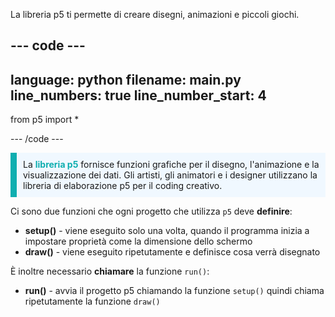 La libreria p5 ti permette di creare disegni, animazioni e piccoli giochi.

--- code ---
---
language: python
filename: main.py
line_numbers: true
line_number_start: 4
---

from p5 import *

--- /code ---

<p style="border-left: solid; border-width:10px; border-color: #0faeb0; background-color: aliceblue; padding: 10px;">
La <span style="color: #0faeb0; font-weight: bold;">libreria p5</span> fornisce funzioni grafiche per il disegno, l'animazione e la visualizzazione dei dati. Gli artisti, gli animatori e i designer utilizzano la libreria di elaborazione p5 per il coding creativo.</p>

Ci sono due funzioni che ogni progetto che utilizza `p5` deve **definire**:
+ **setup()** - viene eseguito solo una volta, quando il programma inizia a impostare proprietà come la dimensione dello schermo
+ **draw()** - viene eseguito ripetutamente e definisce cosa verrà disegnato

È inoltre necessario **chiamare** la funzione `run()`:
+ **run()** - avvia il progetto p5 chiamando la funzione `setup()` quindi chiama ripetutamente la funzione `draw()`
